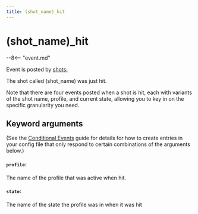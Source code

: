 ```yaml
---
title: (shot_name)_hit
---
```


# (shot_name)\_hit


--8<-- "event.md"

Event is posted by [shots:](../config/shots.md)

The shot called (shot_name) was just hit.

Note that there are four events posted when a shot is hit, each with
variants of the shot name, profile, and current state, allowing you to
key in on the specific granularity you need.

## Keyword arguments

(See the [Conditional Events](overview/conditional.md)
guide for details for how to create entries in your config file that
only respond to certain combinations of the arguments below.)

#### `profile`:

The name of the profile that was active when hit.

#### `state`:

The name of the state the profile was in when it was hit
